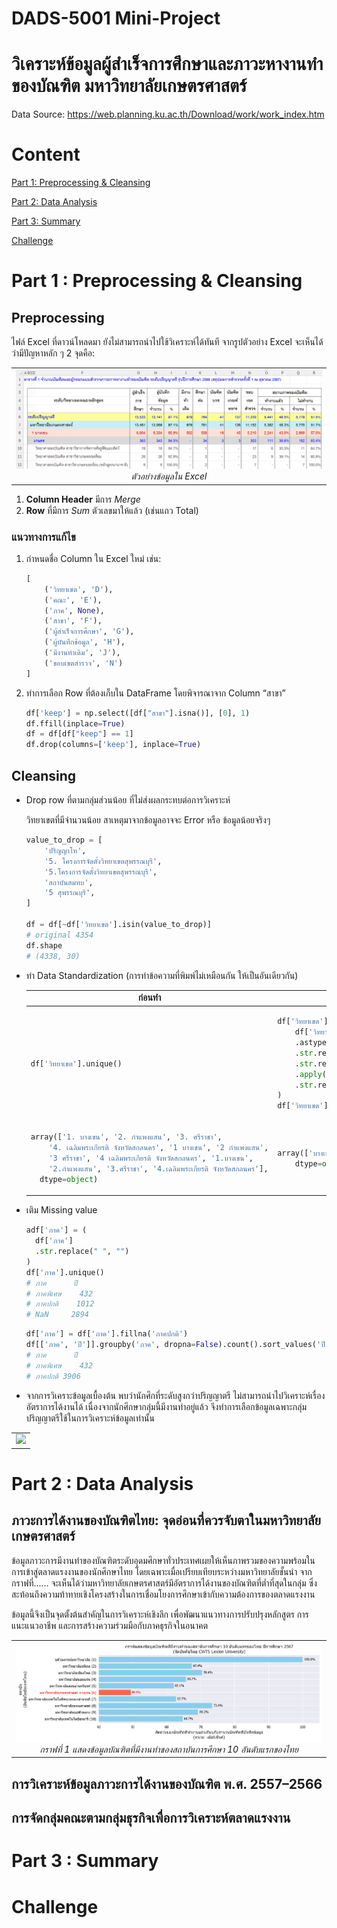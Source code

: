 <a id="top"></a>
# DADS-5001 Mini-Project
# วิเคราะห์ข้อมูลผู้สำเร็จการศึกษาและภาวะหางานทำของบัณฑิต มหาวิทยาลัยเกษตรศาสตร์

Data Source: https://web.planning.ku.ac.th/Download/work/work_index.htm

# Content

[Part 1: Preprocessing & Cleansing](#part1)

[Part 2: Data Analysis](#part2)

[Part 3: Summary](#part3)

[Challenge](#challenge)

<a id="part1"></a>
# Part 1 : Preprocessing & Cleansing

## Preprocessing

ไฟล์ Excel ที่ดาวน์โหลดมา ยังไม่สามารถนำไปใช้วิเคราะห์ได้ทันที จากรูปตัวอย่าง Excel จะเห็นได้ว่ามีปัญหาหลัก ๆ 2 จุดคือ:

<table>
  <tr>
    <td align="center">
      <img src="./images/preprocessing_01.png" /><br>
      <em>ตัวอย่างข้อมูลใน Excel</em>
    </td>
  </tr>
</table>

1. **Column Header** มีการ *Merge*
2. **Row** ที่มีการ *Sum* ตัวเลขมาให้แล้ว (เช่นแถว Total)

### แนวทางการแก้ไข

1. กำหนดชื่อ Column ใน Excel ใหม่ เช่น:

   ```python
   [
       ('วิทยาเขต', 'D'),
       ('คณะ', 'E'),
       ('ภาค', None),
       ('สาขา', 'F'),
       ('ผู้สำเร็จการศึกษา', 'G'),
       ('ผู้บันทึกข้อมูล', 'H'),
       ('มีงานทำเดิม', 'J'),
       ('ขอบเขตสำรวจ', 'N')
   ]
   ```

2. ทำการเลือก Row ที่ต้องเก็บใน DataFrame โดยพิจารณาจาก Column “สาขา”

    ```python
    df['keep'] = np.select([df["สาขา"].isna()], [0], 1)
    df.ffill(inplace=True)
    df = df[df["keep"] == 1]
    df.drop(columns=['keep'], inplace=True)
    ```

## Cleansing
- Drop row ที่ตามกลุ่มส่วนน้อย ที่ไม่ส่งผลกระทบต่อการวิเคราะห์
  
  วิทยาเขตที่มีจำนวนน้อย สาเหตุมาจากข้อมูลอาจจะ Error หรือ ข้อมูลน้อยจริงๆ

  ```python
  value_to_drop = [
      'ปริญญาโท',
      '5. โครงการจัดตั้งวิทยาเขตสุพรรณบุรี',
      '5.โครงการจัดตั้งวิทยาเขตสุพรรณบุรี',
      'สถาบันสมทบ',
      '5 สุพรรณบุรี',
  ]

  df = df[~df['วิทยาเขต'].isin(value_to_drop)]
  # original 4354
  df.shape
  # (4338, 30)
  ```
- ทำ Data Standardization (การทำข้อความที่พิมพ์ไม่เหมือนกัน ให้เป็นอันเดียวกัน)

  <table style="border-collapse: collapse; width: 100%; font-family: Arial, sans-serif;">
    <thead>
      <tr>
      <th style="text-align: center;">ก่อนทำ</th>
      <th style="text-align: center;">หลังทำ</th>
      </tr>
    </thead>
  <tbody>
  <tr>
  <td>

  ```python
  df['วิทยาเขต'].unique()
  ```
  </td>
  <td>

  ```python
  df['วิทยาเขต'] = (
      df['วิทยาเขต']
      .astype(str)
      .str.replace(". ", ".", regex=False)
      .str.replace(" ", ".", regex=False)
      .apply(lambda x: re.sub(r'^[0-9]\.\s*', '', x))
      .str.replace(".", " ", regex=False)
  )
  df['วิทยาเขต'].unique()
  ```
  </td>
  </tr>
  <tr>
  <td>

  ```python
  array(['1. บางเขน', '2. กำแพงแสน', '3. ศรีราชา',
      '4. เฉลิมพระเกียรติ จังหวัดสกลนคร', '1 บางเขน', '2 กำแพงแสน',
      '3 ศรีราชา', '4 เฉลิมพระเกียรติ จังหวัดสกลนคร', '1.บางเขน',
      '2.กำแพงแสน', '3.ศรีราชา', '4.เฉลิมพระเกียรติ จังหวัดสกลนคร'],
    dtype=object)
  ```
  </td>
  <td>

  ```python
  array(['บางเขน', 'กำแพงแสน', 'ศรีราชา', 'เฉลิมพระเกียรติ จังหวัดสกลนคร'],
      dtype=object)
  ```
  </td>
  </tr>
  </tbody>
  </table>

- เติม Missing value

  ```python
  adf['ภาค'] = (
    df['ภาค']
    .str.replace(" ", "")
  )
  df['ภาค'].unique()
  # ภาค	     ปี
  # ภาคพิเศษ	432
  # ภาคปกติ    1012
  # NaN	    2894
  ```
  
  ```python
  df['ภาค'] = df['ภาค'].fillna('ภาคปกติ')
  df[['ภาค', 'ปี']].groupby('ภาค', dropna=False).count().sort_values('ปี')
  # ภาค	     ปี
  # ภาคพิเศษ	432
  # ภาคปกติ	3906
  ```

- จากการวิเคราะข้อมูลเบื้องต้น พบว่านักศึกที่ระดับสูงกว่าปริญญาตรี ไม่สามารถนำไปวิเคราะห์เรื่องอัตราการได้งานได้ เนื่องจากนักศึกษากลุ่มนี้มีงานทำอยู่แล้ว จึงทำการเลือกข้อมูลเฉพาะกลุ่มปริญญาตรีใช้ในการวิเคราะห์ข้อมูลเท่านั้น
  
<table align="center">
  <tr>
    <td align="center">
      <img src="image.png" width="400"/><br>
      <em></em>
    </td>
  </tr>
</table>


<a id="part2"></a>
# Part 2 : Data Analysis

## ภาวะการได้งานของบัณฑิตไทย: จุดอ่อนที่ควรจับตาในมหาวิทยาลัยเกษตรศาสตร์

ข้อมูลภาวะการมีงานทำของบัณฑิตระดับอุดมศึกษาทั่วประเทศเผยให้เห็นภาพรวมของความพร้อมในการเข้าสู่ตลาดแรงงานของนักศึกษาไทย โดยเฉพาะเมื่อเปรียบเทียบระหว่างมหาวิทยาลัยชั้นนำ จากกราฟที่…… จะเห็นได้ว่ามหาวิทยาลัยเกษตรศาสตร์มีอัตราการได้งานของบัณฑิตที่ต่ำที่สุดในกลุ่ม ซึ่งสะท้อนถึงความท้าทายเชิงโครงสร้างในการเชื่อมโยงการศึกษาเข้ากับความต้องการของตลาดแรงงาน

ข้อมูลนี้จึงเป็นจุดตั้งต้นสำคัญในการวิเคราะห์เชิงลึก เพื่อพัฒนาแนวทางการปรับปรุงหลักสูตร การแนะแนวอาชีพ และการสร้างความร่วมมือกับภาคธุรกิจในอนาคต

<table>
  <tr>
    <td align="center">
      <img src="./images/part2_intro.png" /><br>
      <em>กราฟที่ 1 แสดงข้อมูลบัณฑิตที่มีงานทำของสถาบันการศึกษา 10 อันดับแรกของไทย</em>
    </td>
  </tr>
</table>

## การวิเคราะห์ข้อมูลภาวะการได้งานของบัณฑิต พ.ศ. 2557–2566

## การจัดกลุ่มคณะตามกลุ่มธุรกิจเพื่อการวิเคราะห์ตลาดแรงงาน

<a id="part3"></a>
# Part 3 : Summary

<a id="challenge"></a>
# Challenge
